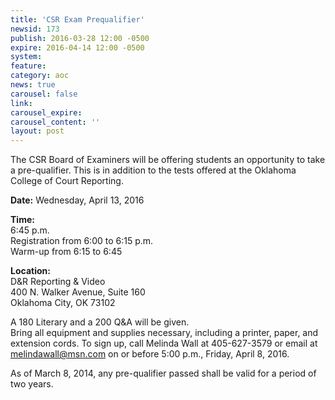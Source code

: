 ```yaml
---
title: 'CSR Exam Prequalifier'
newsid: 173
publish: 2016-03-28 12:00 -0500
expire: 2016-04-14 12:00 -0500
system: 
feature: 
category: aoc
news: true
carousel: false
link: 
carousel_expire: 
carousel_content: ''
layout: post
---
```

<p>The CSR Board of Examiners will be offering students an opportunity to take a pre-qualifier. This is in addition to the tests offered at the Oklahoma College of Court Reporting.</p>
<p><strong>Date:</strong> Wednesday, April 13, 2016</p>
<p><strong>Time:</strong> <br>
6:45 p.m.<br>
Registration from 6:00 to 6:15 p.m.<br>
Warm-up from 6:15 to 6:45  
</p>
<p><strong>Location:</strong><br>
D&amp;R Reporting &amp; Video<br>
400 N. Walker Avenue, Suite 160<br>
Oklahoma City, OK 73102</p>
<p>A 180 Literary and a 200 Q&amp;A will be given. <br>
Bring all equipment and supplies necessary, including a printer, paper, and extension cords.
To sign up, call Melinda Wall at 405-627-3579 or email at <a href="mailto:melindawall@msn.com" target="_blank">melindawall@msn.com</a> on or before 5:00 p.m., Friday, April 8, 2016.</p>
<p>As of March 8, 2014, any pre-qualifier passed shall be valid for a period of two years.</p>